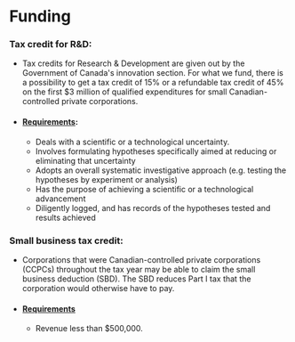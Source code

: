 # Funding

### Tax credit for R&D:
* Tax credits for Research & Development are given out by the Government of Canada's innovation section. For what we fund, there is a possibility to get a tax credit of 15% or a refundable tax credit of 45% on the first $3 million of qualified expenditures for small Canadian-controlled private corporations.
* #### [Requirements](https://www.ic.gc.ca/app/scr/innovation/list-liste/1c1e0cc431cb4255;jsessionid=0001POJ7p6EDG2b-1H5VstVkjtX:-1A04L47#drop-1029):
  * Deals with a scientific or a technological uncertainty.
  * Involves formulating hypotheses specifically aimed at reducing or eliminating that uncertainty
  * Adopts an overall systematic investigative approach (e.g. testing the hypotheses by experiment or analysis)
  * Has the purpose of achieving a scientific or a technological advancement
  * Diligently logged, and has records of the hypotheses tested and results achieved
### Small business tax credit:
* Corporations that were Canadian-controlled private corporations (CCPCs) throughout the tax year may be able to claim the small business deduction (SBD). The SBD reduces Part I tax that the corporation would otherwise have to pay.
* #### [Requirements](https://www.canada.ca/en/revenue-agency/services/forms-publications/publications/t4012/t2-corporation-income-tax-guide-chapter-4-page-4-t2-returnhtml#P2862_20825)
    * Revenue less than $500,000.

